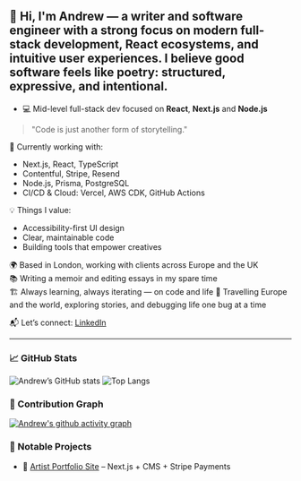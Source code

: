 ## 👋 Hi, I'm Andrew — a writer and software engineer with a strong focus on modern full-stack development, React ecosystems, and intuitive user experiences. I believe good software feels like poetry: structured, expressive, and intentional.

- 💻 Mid-level full-stack dev focused on **React**, **Next.js** and **Node.js**

> "Code is just another form of storytelling."
>
🔧 Currently working with:
- Next.js, React, TypeScript
- Contentful, Stripe, Resend
- Node.js, Prisma, PostgreSQL
- CI/CD & Cloud: Vercel, AWS CDK, GitHub Actions

💡 Things I value:
- Accessibility-first UI design
- Clear, maintainable code
- Building tools that empower creatives

🌍 Based in London, working with clients across Europe and the UK  
📚 Writing a memoir and editing essays in my spare time  
🏗️ Always learning, always iterating — on code and life
🧭 Travelling Europe and the world, exploring stories, and debugging life one bug at a time

📬 Let’s connect: [LinkedIn](https://linkedin.com/in/andrewdonnelly93) 



---

### 📈 GitHub Stats

![Andrew’s GitHub stats](https://github-readme-stats.vercel.app/api?username=andrewdonnelly93&show_icons=true&theme=default&hide=stars,prs)
![Top Langs](https://github-readme-stats.vercel.app/api/top-langs/?username=andrewdonnelly93&layout=compact&theme=default)

### 🧠 Contribution Graph

[![Andrew's github activity graph](https://github-readme-activity-graph.vercel.app/graph?username=andrewdonnelly93&theme=dracula)](https://github.com/ashutosh00710/github-readme-activity-graph)

### 🌟 Notable Projects

- 🎨 [Artist Portfolio Site](https://www.davidmceweninternational.ie/) – Next.js + CMS + Stripe Payments
